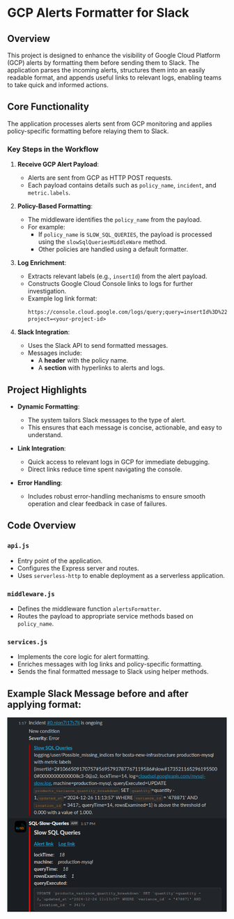 # GCP Alerts Formatter for Slack

## Overview

This project is designed to enhance the visibility of Google Cloud Platform (GCP) alerts by formatting them before sending them to Slack. The application parses the incoming alerts, structures them into an easily readable format, and appends useful links to relevant logs, enabling teams to take quick and informed actions.

## Core Functionality

The application processes alerts sent from GCP monitoring and applies policy-specific formatting before relaying them to Slack.

### Key Steps in the Workflow

1. **Receive GCP Alert Payload**:
   - Alerts are sent from GCP as HTTP POST requests.
   - Each payload contains details such as `policy_name`, `incident`, and `metric.labels`.

2. **Policy-Based Formatting**:
   - The middleware identifies the `policy_name` from the payload.
   - For example:
     - If `policy_name` is `SLOW_SQL_QUERIES`, the payload is processed using the `slowSqlQueriesMiddleWare` method.
     - Other policies are handled using a default formatter.

3. **Log Enrichment**:
   - Extracts relevant labels (e.g., `insertId`) from the alert payload.
   - Constructs Google Cloud Console links to logs for further investigation.
   - Example log link format:
     ```
     https://console.cloud.google.com/logs/query;query=insertId%3D%22<encodedInsertId>%22?project=<your-project-id>
     ```

4. **Slack Integration**:
   - Uses the Slack API to send formatted messages.
   - Messages include:
     - A **header** with the policy name.
     - A **section** with hyperlinks to alerts and logs.

## Project Highlights

- **Dynamic Formatting**:
  - The system tailors Slack messages to the type of alert.
  - This ensures that each message is concise, actionable, and easy to understand.

- **Link Integration**:
  - Quick access to relevant logs in GCP for immediate debugging.
  - Direct links reduce time spent navigating the console.

- **Error Handling**:
  - Includes robust error-handling mechanisms to ensure smooth operation and clear feedback in case of failures.

## Code Overview

### `api.js`
- Entry point of the application.
- Configures the Express server and routes.
- Uses `serverless-http` to enable deployment as a serverless application.

### `middleware.js`
- Defines the middleware function `alertsFormatter`.
- Routes the payload to appropriate service methods based on `policy_name`.

### `services.js`
- Implements the core logic for alert formatting.
- Enriches messages with log links and policy-specific formatting.
- Sends the final formatted message to Slack using helper methods.

## Example Slack Message before and after applying format:


![Before and after applying format](./result.png)